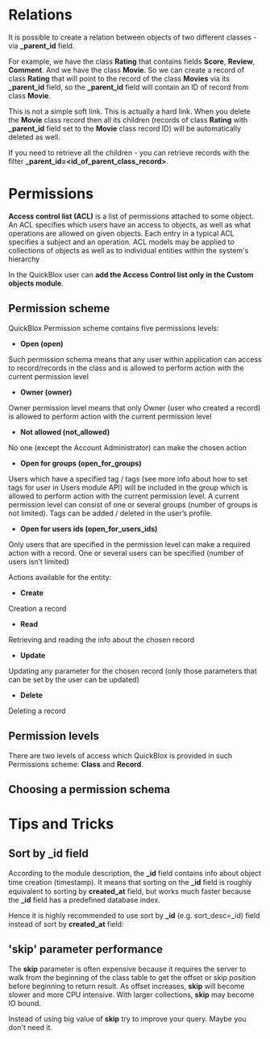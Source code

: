 <span id="Relations" class="on_page_navigation"></span>
# Relations 
It is possible to create a relation between objects of two different classes  - via **_parent_id** field. 

For example, we have the class **Rating** that contains fields **Score**, **Review**, **Comment**. And we have the class **Movie**. So we can create a record of class **Rating** that will point to the record of the class **Movies** via its **_parent_id** field, so the **_parent_id** field will contain an ID of record from class **Movie**.

This is not a simple soft link. This is actually a hard link. When you delete the **Movie** class record then all its children (records of class **Rating** with **_parent_id** field set to the **Movie** class record ID) will be automatically deleted as well. 

If you need to retrieve all the children - you can retrieve records with the filter **_parent_id=<id_of_parent_class_record>**. 

<span id="Permissions" class="on_page_navigation"></span>
# Permissions 
**Access control list (ACL)** is a list of permissions attached to some object. An ACL specifies which users have an access to objects, as well as what operations are allowed on given objects. Each entry in a typical ACL specifies a subject and an operation. ACL models may be applied to collections of objects as well as to individual entities within the system's hierarchy

In the QuickBlox user can **add the Access Control list only in the Custom objects module**.

## Permission scheme 
QuickBlox Permission scheme contains five permissions levels:

* **Open (open)**

Such permission schema means that any user within application can access to record/records in the class and is allowed to perform action with the current permission level

* **Owner (owner)**

Owner permission level means that only Owner (user who created a record) is allowed to perform action with the current permission level

* **Not allowed (not_allowed)**

No one (except the Account Administrator) can make the chosen action

* **Open for groups (open_for_groups)**

Users which have a specified tag / tags (see more info about how to set tags for user in Users module API) will be included in the group which is allowed to perform action with the current permission level. A current permission level can consist of one or several groups (number of groups is not limited). Tags can be added / deleted in the user’s profile.

* **Open for users ids (open_for_users_ids)**

Only users that are specified in the permission level can make a required action with a record. One or several users can be specified (number of users isn’t limited) 

Actions available for the entity:

* **Create**

Creation a record

* **Read**

Retrieving and reading the info about the chosen record
    
* **Update**

Updating any parameter for the chosen record (only those parameters that can be set by the user can be updated)

* **Delete**

Deleting a record 

## Permission levels 
There are two levels of access which QuickBlox is provided in such Permissions scheme: **Class** and **Record**. 

## Choosing a permission schema

<span id="Tips_and_Tricks" class="on_page_navigation"></span>
# Tips and Tricks 

## Sort by _id field
According to the module description, the **_id** field contains info about object time creation (timestamp). It means that sorting on the **_id** ﬁeld is roughly equivalent to sorting by **created_at** field, but works much faster because the **_id** field has a predefined database index.

Hence it is highly recommended to use sort by **_id** (e.g. sort_desc=_id) field instead of sort by **created_at** field: 

## 'skip' parameter performance
The **skip** parameter is often expensive because it requires the server to walk from the beginning of the class table to get the offset or skip position before beginning to return result. As offset increases, **skip** will become slower and more CPU intensive. With larger collections, **skip** may become IO bound.

Instead of using big value of **skip** try to improve your query. Maybe you don't need it. 